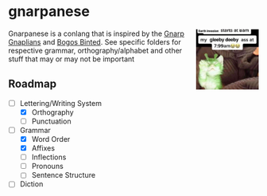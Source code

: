 # gnarpanese
<img src="./gleeby.png" align="right" width=25%>

Gnarpanese is a conlang that is inspired by the [Gnarp Gnaplians](https://silly-cat.fandom.com/wiki/Gnarp_Gnaplians) and [Bogos Binted](https://knowyourmeme.com/memes/bogos-binted).
See specific folders for respective grammar, orthography/alphabet and other stuff that may or may not be important

## Roadmap

- [ ] Lettering/Writing System
	- [X] Orthography
 	- [ ] Punctuation
 - [ ] Grammar
 	- [X] Word Order
	- [X] Affixes
	- [ ] Inflections
	- [ ] Pronouns
	- [ ] Sentence Structure
- [ ] Diction

